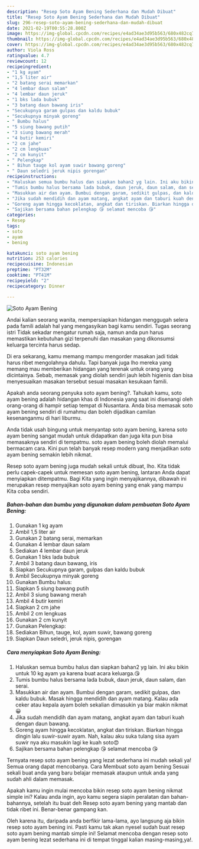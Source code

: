```yaml
---
description: "Resep Soto Ayam Bening Sederhana dan Mudah Dibuat"
title: "Resep Soto Ayam Bening Sederhana dan Mudah Dibuat"
slug: 296-resep-soto-ayam-bening-sederhana-dan-mudah-dibuat
date: 2021-02-19T00:55:28.800Z
image: https://img-global.cpcdn.com/recipes/e4ad34ae3d95b563/680x482cq70/soto-ayam-bening-foto-resep-utama.jpg
thumbnail: https://img-global.cpcdn.com/recipes/e4ad34ae3d95b563/680x482cq70/soto-ayam-bening-foto-resep-utama.jpg
cover: https://img-global.cpcdn.com/recipes/e4ad34ae3d95b563/680x482cq70/soto-ayam-bening-foto-resep-utama.jpg
author: Viola Ross
ratingvalue: 4.7
reviewcount: 12
recipeingredient:
- "1 kg ayam"
- "1,5 liter air"
- "2 batang serai memarkan"
- "4 lembar daun salam"
- "4 lembar daun jeruk"
- "1 bks lada bubuk"
- "3 batang daun bawang iris"
- "Secukupnya garam gulpas dan kaldu bubuk"
- "Secukupnya minyak goreng"
- " Bumbu halus"
- "5 siung bawang putih"
- "3 siung bawang merah"
- "4 butir kemiri"
- "2 cm jahe"
- "2 cm lengkuas"
- "2 cm kunyit"
- " Pelengkap"
- " Bihun tauge kol ayam suwir bawang goreng"
- " Daun seledri jeruk nipis gorengan"
recipeinstructions:
- "Haluskan semua bumbu halus dan siapkan bahan2 yg lain. Ini aku bikin untuk 10 kg ayam ya karena buat acara keluarga.😘"
- "Tumis bumbu halus bersama lada bubuk, daun jeruk, daun salam, dan serai."
- "Masukkan air dan ayam. Bumbui dengan garam, sedikit gulpas, dan kaldu bubuk. Masak hingga mendidih dan ayam matang. Kalau ada ceker atau kepala ayam boleh sekalian dimasukin ya biar makin nikmat😀"
- "Jika sudah mendidih dan ayam matang, angkat ayam dan taburi kuah dengan daun bawang."
- "Goreng ayam hingga kecoklatan, angkat dan tiriskan. Biarkan hingga dingin lalu suwir-suwir ayam. Nah, kalau aku suka tulang sisa ayam suwir nya aku masukin lagi ke kuah soto😍"
- "Sajikan bersama bahan pelengkap 😘 selamat mencoba 😘"
categories:
- Resep
tags:
- soto
- ayam
- bening

katakunci: soto ayam bening 
nutrition: 253 calories
recipecuisine: Indonesian
preptime: "PT32M"
cooktime: "PT41M"
recipeyield: "2"
recipecategory: Dinner

---
```



![Soto Ayam Bening](https://img-global.cpcdn.com/recipes/e4ad34ae3d95b563/680x482cq70/soto-ayam-bening-foto-resep-utama.jpg)

Andai kalian seorang wanita, mempersiapkan hidangan menggugah selera pada famili adalah hal yang mengasyikan bagi kamu sendiri. Tugas seorang istri Tidak sekadar mengatur rumah saja, namun anda pun harus memastikan kebutuhan gizi terpenuhi dan masakan yang dikonsumsi keluarga tercinta harus sedap.

Di era  sekarang, kamu memang mampu mengorder masakan jadi tidak harus ribet mengolahnya dahulu. Tapi banyak juga lho mereka yang memang mau memberikan hidangan yang terenak untuk orang yang dicintainya. Sebab, memasak yang diolah sendiri jauh lebih higienis dan bisa menyesuaikan masakan tersebut sesuai masakan kesukaan famili. 



Apakah anda seorang penyuka soto ayam bening?. Tahukah kamu, soto ayam bening adalah hidangan khas di Indonesia yang saat ini disenangi oleh orang-orang di hampir setiap tempat di Nusantara. Anda bisa memasak soto ayam bening sendiri di rumahmu dan boleh dijadikan camilan kesenanganmu di hari liburmu.

Anda tidak usah bingung untuk menyantap soto ayam bening, karena soto ayam bening sangat mudah untuk didapatkan dan juga kita pun bisa memasaknya sendiri di tempatmu. soto ayam bening boleh diolah memalui bermacam cara. Kini pun telah banyak resep modern yang menjadikan soto ayam bening semakin lebih nikmat.

Resep soto ayam bening juga mudah sekali untuk dibuat, lho. Kita tidak perlu capek-capek untuk memesan soto ayam bening, lantaran Anda dapat menyiapkan ditempatmu. Bagi Kita yang ingin menyajikannya, dibawah ini merupakan resep menyajikan soto ayam bening yang enak yang mampu Kita coba sendiri.

<!--inarticleads1-->

##### Bahan-bahan dan bumbu yang digunakan dalam pembuatan Soto Ayam Bening:

1. Gunakan 1 kg ayam
1. Ambil 1,5 liter air
1. Gunakan 2 batang serai, memarkan
1. Gunakan 4 lembar daun salam
1. Sediakan 4 lembar daun jeruk
1. Gunakan 1 bks lada bubuk
1. Ambil 3 batang daun bawang, iris
1. Siapkan Secukupnya garam, gulpas dan kaldu bubuk
1. Ambil Secukupnya minyak goreng
1. Gunakan  Bumbu halus:
1. Siapkan 5 siung bawang putih
1. Ambil 3 siung bawang merah
1. Ambil 4 butir kemiri
1. Siapkan 2 cm jahe
1. Ambil 2 cm lengkuas
1. Gunakan 2 cm kunyit
1. Gunakan  Pelengkap:
1. Sediakan  Bihun, tauge, kol, ayam suwir, bawang goreng
1. Siapkan  Daun seledri, jeruk nipis, gorengan




<!--inarticleads2-->

##### Cara menyiapkan Soto Ayam Bening:

1. Haluskan semua bumbu halus dan siapkan bahan2 yg lain. Ini aku bikin untuk 10 kg ayam ya karena buat acara keluarga.😘
1. Tumis bumbu halus bersama lada bubuk, daun jeruk, daun salam, dan serai.
1. Masukkan air dan ayam. Bumbui dengan garam, sedikit gulpas, dan kaldu bubuk. Masak hingga mendidih dan ayam matang. Kalau ada ceker atau kepala ayam boleh sekalian dimasukin ya biar makin nikmat😀
1. Jika sudah mendidih dan ayam matang, angkat ayam dan taburi kuah dengan daun bawang.
1. Goreng ayam hingga kecoklatan, angkat dan tiriskan. Biarkan hingga dingin lalu suwir-suwir ayam. Nah, kalau aku suka tulang sisa ayam suwir nya aku masukin lagi ke kuah soto😍
1. Sajikan bersama bahan pelengkap 😘 selamat mencoba 😘




Ternyata resep soto ayam bening yang lezat sederhana ini mudah sekali ya! Semua orang dapat mencobanya. Cara Membuat soto ayam bening Sesuai sekali buat anda yang baru belajar memasak ataupun untuk anda yang sudah ahli dalam memasak.

Apakah kamu ingin mulai mencoba bikin resep soto ayam bening nikmat simple ini? Kalau anda ingin, ayo kamu segera siapin peralatan dan bahan-bahannya, setelah itu buat deh Resep soto ayam bening yang mantab dan tidak ribet ini. Benar-benar gampang kan. 

Oleh karena itu, daripada anda berfikir lama-lama, ayo langsung aja bikin resep soto ayam bening ini. Pasti kamu tak akan nyesel sudah buat resep soto ayam bening mantab simple ini! Selamat mencoba dengan resep soto ayam bening lezat sederhana ini di tempat tinggal kalian masing-masing,ya!.

